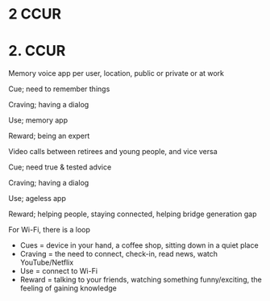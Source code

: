 # 2 CCUR

# 2. CCUR

Memory voice app per user, location, public or private or at work

Cue; need to remember things

Craving; having a dialog

Use; memory app

Reward; being an expert

Video calls between retirees and young people, and vice versa

Cue; need true & tested advice

Craving; having a dialog

Use; ageless app

Reward; helping people, staying connected, helping bridge generation gap

For Wi-Fi, there is a loop

- Cues = device in your hand, a coffee shop, sitting down in a quiet place
- Craving = the need to connect, check-in, read news, watch YouTube/Netflix
- Use = connect to Wi-Fi
- Reward = talking to your friends, watching something funny/exciting, the feeling of gaining knowledge

